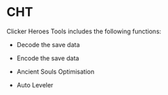 # CHT
Clicker Heroes Tools includes the following functions:
  
- Decode the save data
 
- Encode the save data

- Ancient Souls Optimisation

- Auto Leveler
